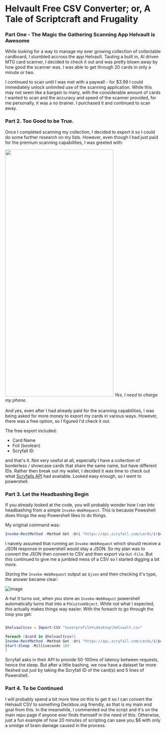 # Helvault Free CSV Converter; or, A Tale of Scriptcraft and Frugality

### Part One - The Magic the Gathering Scanning App Helvault is Awesome

While looking for a way to manage my ever growing collection of collectable cardboard, I stumbled accross the app Helvault. Tauting a built in, AI driven MTG card scanner, I decided to check it out and was pretty blown away by how good the scanner was. I was able to get through 20 cards in only a minute or two. 

I continued to scan until I was met with a paywall - for $3.99 I could immediately unlock unlimited use of the scanning application. While this may not seem like a bargain to many, with the considerable amount of cards I wanted to scan and the accuracy and speed of the scanner provided, for me personally, it was a no brainer. I purchased it and continued to scan away.

### Part 2. Too Good to be True. 

Once I completed scanning my collection, I decided to export it so I could do some further research on my lists. However, even though I had just paid for the premium scanning capabilities, I was greeted with:

<img src="https://user-images.githubusercontent.com/20601593/178140474-558b1fe3-ac29-444a-83a5-f2e089df35c3.png" width="350" height="800">
<em> Yes, I need to charge my phone. </em>
<br/><br/>
And yes, even after I had already paid for the scanning capabilities, I was being asked for more money to export my cards in various ways. However, there was a free option, so I figured I'd check it out.

The free export included:
- Card Name
- Foil (boolean)
- Scryfall ID

and that's it. Not very useful at all, especially I have a collection of borderless / showcase cards that share the same name, but have different IDs. Rather then break out my wallet, I decided it was time to check out what [Scryfalls API](https://scryfall.com/docs/api) had available. Looked easy enough, so I went to powershell.

### Part 3. Let the Headbashing Begin

If you already looked at the code, you will probably wonder how I ran into headbashing from a simple `Invoke-WebRequest`. This is because Poweshell does things the way Powershell likes to do things.

My original command was:

```powershell
Invoke-RestMethod -Method Get -Uri "https://api.scryfall.com/cards/$($card.scryfallid)"  | ConvertFrom-Json | ConvertTo-Csv | Out-File "%userprofile%\desktop\export.csv" -Append
````

I naively assumed that running an `Invoke-WebRequest` which should receive a JSON response in powershell would stay a JSON. So my plan was to convert the JSON then convert to CSV and then export via `Out-File`. But this continued to give me a jumbled mess of a CSV so I started digging a bit more.

Storing the ```Invoke-WebRequest``` output as ```$json``` and then checking it's type, the answer became clear:

![image](https://user-images.githubusercontent.com/20601593/178140734-fa5ee745-e269-442d-93b6-3810490533ba.png)

A-ha! It turns out, when you store an ```Invoke-WebRequst``` powershell automatically turns that into a `PSCustomObject`. While not what I expected, this actually makes things way easier. With the foreach to go through the loop you get:

```powershell

$helvaultcsv = Import-CSV "%userprofile%\desktop\helvault.csv"

foreach ($card in $helvaultcsv){
Invoke-RestMethod -Method Get -Uri "https://api.scryfall.com/cards/$($card.scryfallid)" | Export-Csv -LiteralPath "%userprofile%\desktop\export.csv" -NoTypeInformation -Append -Force
Start-Sleep -Milliseconds 100
}
```

Scryfall asks in their API to provide 50-100ms of latency between requests, hence the sleep. But after a little bashing, we now have a dataset far more fleshed out just by taking the Scryfall ID of the card(s) and 5 lines of Powershell.

### Part 4. To be Continued

I will probably spend a bit more time on this to get it so I can convert the Helvault CSV to something Deckbox.org friendly, as that is my main end goal from this. In the meanwhile, I commented out the script and it's on the main repo page if anyone ever finds themself in the need of this. Otherwise, just a fun example of how 20 minutes of scripting can save you $6 with only a smidge of brain damage caused in the process. 

